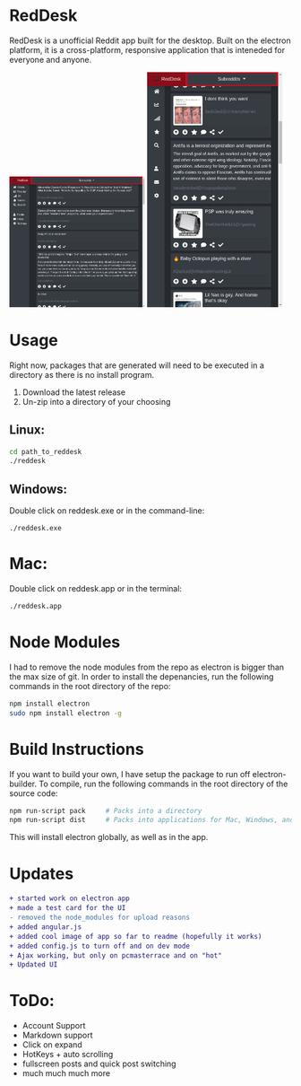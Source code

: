 # RedDesk
RedDesk is a unofficial Reddit app built for the desktop. Built on the electron platform, it is a cross-platform, responsive application that is inteneded for everyone and anyone.

<img src="readme/screenshot.png" width="48%">
<img src="readme/screenshot2.png" width="48%">


# Usage
Right now, packages that are generated will need to be executed in a directory as there is no install program.

1. Download the latest release
2. Un-zip into a directory of your choosing

## Linux:

```bash
cd path_to_reddesk
./reddesk
```

## Windows:

Double click on reddesk.exe or in the command-line:
```batch
./reddesk.exe
```

# Mac: 

Double click on reddesk.app or in the terminal:
```bash
./reddesk.app
```


# Node Modules
I had to remove the node modules from the repo as electron is bigger than the max size of git. In order to install the depenancies, run the following commands in the root directory of the repo:

```bash
npm install electron
sudo npm install electron -g
```

# Build Instructions
If you want to build your own, I have setup the package to run off electron-builder.
To compile, run the following commands in the root directory of the source code:
```bash
npm run-script pack     # Packs into a directory
npm run-script dist     # Packs into applications for Mac, Windows, and Linux.
```

This will install electron globally, as well as in the app.

# Updates
```diff
+ started work on electron app
+ made a test card for the UI
- removed the node_modules for upload reasons
+ added angular.js
+ added cool image of app so far to readme (hopefully it works)
+ added config.js to turn off and on dev mode
+ Ajax working, but only on pcmasterrace and on "hot"
+ Updated UI
```

# ToDo:
- Account Support
- Markdown support
- Click on expand
- HotKeys + auto scrolling
- fullscreen posts and quick post switching
- much much much more